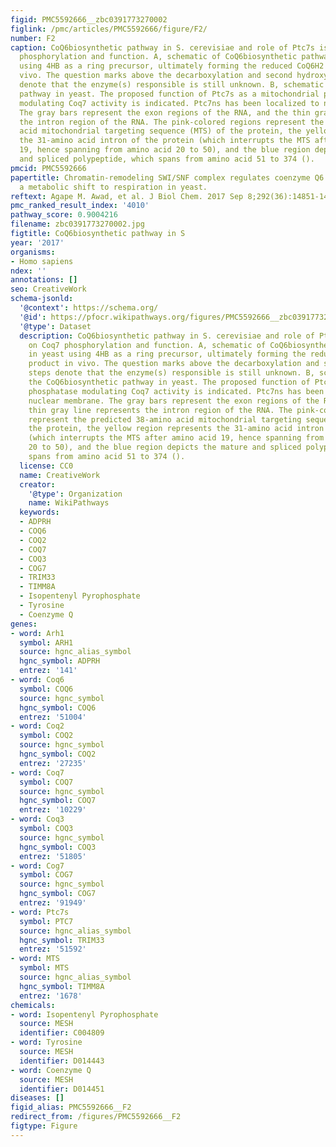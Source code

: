 ```yaml
---
figid: PMC5592666__zbc0391773270002
figlink: /pmc/articles/PMC5592666/figure/F2/
number: F2
caption: CoQ6biosynthetic pathway in S. cerevisiae and role of Ptc7s isoform on Coq7
  phosphorylation and function. A, schematic of CoQ6biosynthetic pathway in yeast
  using 4HB as a ring precursor, ultimately forming the reduced CoQ6H2 product in
  vivo. The question marks above the decarboxylation and second hydroxylation steps
  denote that the enzyme(s) responsible is still unknown. B, schematic of the CoQ6biosynthetic
  pathway in yeast. The proposed function of Ptc7s as a mitochondrial phosphatase
  modulating Coq7 activity is indicated. Ptc7ns has been localized to nuclear membrane.
  The gray bars represent the exon regions of the RNA, and the thin gray line represents
  the intron region of the RNA. The pink-colored regions represent the predicted 38-amino
  acid mitochondrial targeting sequence (MTS) of the protein, the yellow region represents
  the 31-amino acid intron of the protein (which interrupts the MTS after amino acid
  19, hence spanning from amino acid 20 to 50), and the blue region depicts the mature
  and spliced polypeptide, which spans from amino acid 51 to 374 ().
pmcid: PMC5592666
papertitle: Chromatin-remodeling SWI/SNF complex regulates coenzyme Q6 synthesis and
  a metabolic shift to respiration in yeast.
reftext: Agape M. Awad, et al. J Biol Chem. 2017 Sep 8;292(36):14851-14866.
pmc_ranked_result_index: '4010'
pathway_score: 0.9004216
filename: zbc0391773270002.jpg
figtitle: CoQ6biosynthetic pathway in S
year: '2017'
organisms:
- Homo sapiens
ndex: ''
annotations: []
seo: CreativeWork
schema-jsonld:
  '@context': https://schema.org/
  '@id': https://pfocr.wikipathways.org/figures/PMC5592666__zbc0391773270002.html
  '@type': Dataset
  description: CoQ6biosynthetic pathway in S. cerevisiae and role of Ptc7s isoform
    on Coq7 phosphorylation and function. A, schematic of CoQ6biosynthetic pathway
    in yeast using 4HB as a ring precursor, ultimately forming the reduced CoQ6H2
    product in vivo. The question marks above the decarboxylation and second hydroxylation
    steps denote that the enzyme(s) responsible is still unknown. B, schematic of
    the CoQ6biosynthetic pathway in yeast. The proposed function of Ptc7s as a mitochondrial
    phosphatase modulating Coq7 activity is indicated. Ptc7ns has been localized to
    nuclear membrane. The gray bars represent the exon regions of the RNA, and the
    thin gray line represents the intron region of the RNA. The pink-colored regions
    represent the predicted 38-amino acid mitochondrial targeting sequence (MTS) of
    the protein, the yellow region represents the 31-amino acid intron of the protein
    (which interrupts the MTS after amino acid 19, hence spanning from amino acid
    20 to 50), and the blue region depicts the mature and spliced polypeptide, which
    spans from amino acid 51 to 374 ().
  license: CC0
  name: CreativeWork
  creator:
    '@type': Organization
    name: WikiPathways
  keywords:
  - ADPRH
  - COQ6
  - COQ2
  - COQ7
  - COQ3
  - COG7
  - TRIM33
  - TIMM8A
  - Isopentenyl Pyrophosphate
  - Tyrosine
  - Coenzyme Q
genes:
- word: Arh1
  symbol: ARH1
  source: hgnc_alias_symbol
  hgnc_symbol: ADPRH
  entrez: '141'
- word: Coq6
  symbol: COQ6
  source: hgnc_symbol
  hgnc_symbol: COQ6
  entrez: '51004'
- word: Coq2
  symbol: COQ2
  source: hgnc_symbol
  hgnc_symbol: COQ2
  entrez: '27235'
- word: Coq7
  symbol: COQ7
  source: hgnc_symbol
  hgnc_symbol: COQ7
  entrez: '10229'
- word: Coq3
  symbol: COQ3
  source: hgnc_symbol
  hgnc_symbol: COQ3
  entrez: '51805'
- word: Cog7
  symbol: COG7
  source: hgnc_symbol
  hgnc_symbol: COG7
  entrez: '91949'
- word: Ptc7s
  symbol: PTC7
  source: hgnc_alias_symbol
  hgnc_symbol: TRIM33
  entrez: '51592'
- word: MTS
  symbol: MTS
  source: hgnc_alias_symbol
  hgnc_symbol: TIMM8A
  entrez: '1678'
chemicals:
- word: Isopentenyl Pyrophosphate
  source: MESH
  identifier: C004809
- word: Tyrosine
  source: MESH
  identifier: D014443
- word: Coenzyme Q
  source: MESH
  identifier: D014451
diseases: []
figid_alias: PMC5592666__F2
redirect_from: /figures/PMC5592666__F2
figtype: Figure
---
```

